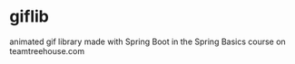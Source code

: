 # giflib
animated gif library made with Spring Boot in the Spring Basics course on teamtreehouse.com
